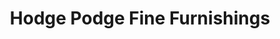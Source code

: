 ---
title: "Hodge Podge Fine Furnishings"
url: /lowell/hodge-podge-fine-furnishings/
shop: Möbel
---